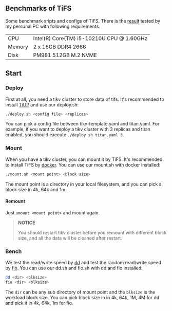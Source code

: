## Benchmarks of TiFS

Some benchmark sripts and configs of TiFS. There is the [result](https://docs.google.com/spreadsheets/d/1QusW0FYAjLRzDN9LbMUTLvwuxtZvNz_g_1GIrwXnevc/edit?usp=sharing) tested by my personal PC with following requirements.

<table>
<tr>
    <td>CPU</td>
    <td>Intel(R) Core(TM) i5-10210U CPU @ 1.60GHz</td>
</tr>
<tr>
    <td>Memory</td>
    <td>2 x 16GB DDR4 2666</td>
</tr>
<tr>
    <td>Disk</td>
    <td>PM981 512GB M.2 NVME</td>
</tr>
</table>

## Start

### Deploy

First at all, you need a tikv cluster to store data of tifs. It's recommended to install [TiUP](https://github.com/pingcap/tiup) and use our deploy.sh:
```bash
./deploy.sh <config file> <replicas>
```
You can pick a config file between tikv-template.yaml and titan.yaml. For example, if you want to deploy a tikv cluster with 3 replicas and titan enabled, you should execute `./deploy.sh titan.yaml 3`.

### Mount

When you have a tikv cluster, you can mount it by TiFS. It's recommended to install TiFS by [docker](https://www.docker.com). You can use our mount.sh with docker installed:

```bash
./mount.sh <mount point> <block size>
```

The mount point is a directory in your local filesystem, and you can pick a block size in 4k, 64k and 1m.

#### Remount

Just `umount <mount point>` and mount again.

> **NOTICE**
> 
> You should restart tikv cluster before you remount with different block size, and all the data will be cleaned after restart.

### Bench

We test the read/write speed by [dd](https://www.wikiwand.com/en/Dd_(Unix)) and test the random read/write speed by [fio](https://github.com/axboe/fio). You can use our dd.sh and fio.sh with dd and fio installed:

```bash
dd <dir> <blksize>
fio <dir> <blksize>
```

The `dir` can be any sub directory of mount point and the `blksize` is the workload block size. You can pick block size in in 4k, 64k, 1M, 4M for dd and pick it in 4k, 64k, 1m for fio. 



